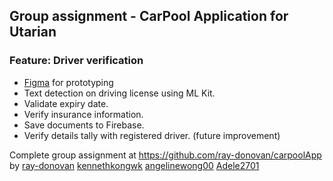 ## Group assignment - CarPool Application for Utarian
### Feature: Driver verification 
  - [Figma](https://www.figma.com/) for prototyping
  - Text detection on driving license using ML Kit.
  - Validate expiry date.
  - Verify insurance information.
  - Save documents to Firebase.
  - Verify details tally with registered driver. (future improvement)


Complete group assignment at https://github.com/ray-donovan/carpoolApp <br />
by [ray-donovan](https://github.com/ray-donovan) [kennethkongwk](https://github.com/kennethkongwk/) [angelinewong00](https://github.com/angelinewong00) [Adele2701](https://github.com/Adele2701)
